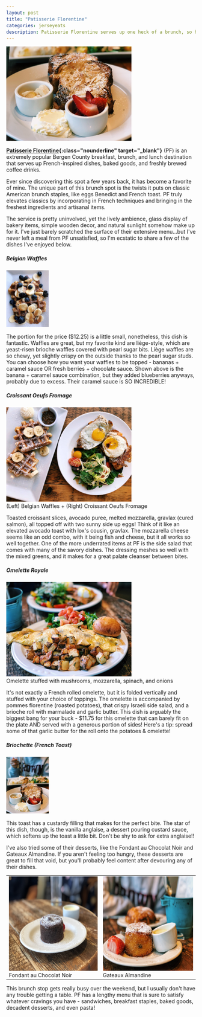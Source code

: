 ```yaml
---
layout: post
title: "Patisserie Florentine"
categories: jerseyeats
description: Patisserie Florentine serves up one heck of a brunch, so here's some of my recommendations!
---
```

<div class="singleimagecontainer" text-align="center">
    <img src="/assets/images/jerseyeats/patisserie/frenchtoastcrop.jpg" height="250px" class="singleimage">
</div>

**[Patisserie Florentine](https://www.patisserieflorentine.com/){:class="nounderline" target="_blank"}** (PF) is an extremely popular Bergen County breakfast, brunch, and lunch destination that serves up French-inspired dishes, baked goods, and freshly brewed coffee drinks.  <!-- MORE -->

Ever since discovering this spot a few years back, it has become a favorite of mine. The unique part of this brunch spot is the twists it puts on classic American brunch staples, like eggs Benedict and French toast. PF truly elevates classics by incorporating in French techniques and bringing in the freshest ingredients and artisanal items.

The service is pretty uninvolved, yet the lively ambience, glass display of bakery items, simple wooden decor, and natural sunlight somehow make up for it. I've just barely scratched the surface of their extensive menu...but I've never left a meal from PF unsatisfied, so I'm ecstatic to share a few of the dishes I've enjoyed below.

##### Belgian Waffles

<div class="singleimagecontainer" text-align="center">
    <img src="/assets/images/jerseyeats/patisserie/waffles.JPG" height="150px" class="singleimage">
</div>

The portion for the price ($12.25) is a little small, nonetheless, this dish is fantastic. Waffles are great, but my favorite kind are liège-style, which are yeast-risen brioche waffles covered with pearl sugar bits. Liège waffles are so chewy, yet slightly crispy on the outside thanks to the pearl sugar studs. You can choose how you want your waffles to be topped - bananas + caramel sauce OR fresh berries + chocolate sauce. Shown above is the banana + caramel sauce combination, but they added blueberries anyways, probably due to excess. Their caramel sauce is SO INCREDIBLE!

##### Croissant Oeufs Fromage

<div class="singleimagecontainer" text-align="center">
    <img src="/assets/images/jerseyeats/patisserie/patisserie.jpg" height="250px" class="singleimage">
    <div class="singleimageoverlay">(Left) Belgian Waffles + (Right) Croissant Oeufs Fromage</div>  
</div>

Toasted croissant slices, avocado puree, melted mozzarella, gravlax (cured salmon), all topped off with two sunny side up eggs! Think of it like an elevated avocado toast with lox's cousin, gravlax. The mozzarella cheese seems like an odd combo, with it being fish and cheese, but it all works so well together. One of the more underrated items at PF is the side salad that comes with many of the savory dishes. The dressing meshes so well with the mixed greens, and it makes for a great palate cleanser between bites.

##### Omelette Royale

<div class="singleimagecontainer" text-align="center">
    <img src="/assets/images/jerseyeats/patisserie/omelet.jpg" height="250px" class="singleimage">
    <div class="singleimageoverlay">Omelette stuffed with mushrooms, mozzarella, spinach, and onions</div>  
</div>

It's not exactly a French rolled omelette, but it is folded vertically and stuffed with your choice of toppings. The omelette is accompanied by pommes florentine (roasted potatoes), that crispy Israeli side salad, and a brioche roll with marmalade and garlic butter. This dish is arguably the biggest bang for your buck - $11.75 for this omelette that can barely fit on the plate AND served with a generous portion of sides! Here's a tip: spread some of that garlic butter for the roll onto the potatoes & omelette!

##### Briochette (French Toast)

<div class="singleimagecontainer" text-align="center">
    <img src="/assets/images/jerseyeats/patisserie/frenchtoast.JPG" height="150px" class="singleimage">
</div>

This toast has a custardy filling that makes for the perfect bite. The star of this dish, though, is the vanilla anglaise, a dessert pouring custard sauce, which softens up the toast a little bit. Don't be shy to ask for extra anglaise!!

I've also tried some of their desserts, like the Fondant au Chocolat Noir and Gateaux Almandine. If you aren't feeling too hungry, these desserts are great to fill that void, but you'll probably feel content after devouring any of their dishes.

<table class="home">
    <td class="container">
        <img src="/assets/images/jerseyeats/patisserie/patisseriechoco.jpg" height="250px" class="image">
        <div class="overlayblogphotos">Fondant au Chocolat Noir</div>
    </td>
    <td class="container">
        <img src="/assets/images/jerseyeats/patisserie/almandine.jpg" height="250px" class="image">
        <div class="overlayblogphotos">Gateaux Almandine</div>
    </td>            
</table>        
This brunch stop gets really busy over the weekend, but I usually don't have any trouble getting a table. PF has a lengthy menu that is sure to satisfy whatever cravings you have - sandwiches, breakfast staples, baked goods, decadent desserts, and even pasta!
